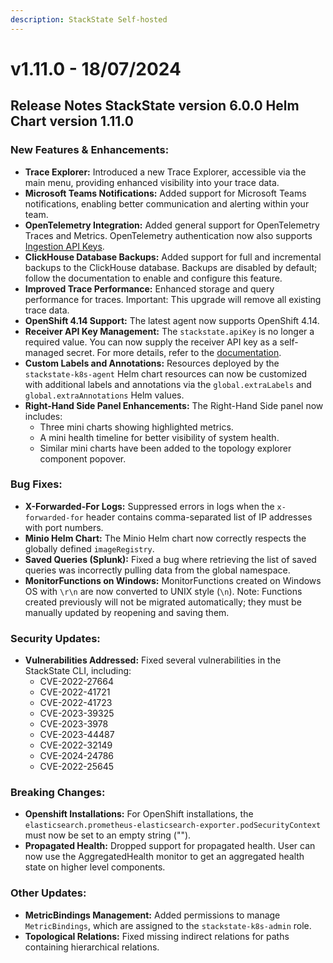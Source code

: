```yaml
---
description: StackState Self-hosted
---
```


# v1.11.0 - 18/07/2024

## Release Notes StackState version 6.0.0 Helm Chart version 1.11.0

### New Features & Enhancements:

* <b>Trace Explorer:</b> Introduced a new Trace Explorer, accessible via the main menu,
providing enhanced visibility into your trace data.
* <b>Microsoft Teams Notifications:</b> Added support for Microsoft Teams notifications,
enabling better communication and alerting within your team.
* <b>OpenTelemetry Integration:</b> Added general support for OpenTelemetry Traces and
Metrics. OpenTelemetry authentication now also supports [Ingestion API Keys](../../use/security/k8s-ingestion-api-keys.md).
* <b>ClickHouse Database Backups:</b> Added support for full and incremental backups to the
ClickHouse database. Backups are disabled by default; follow the documentation to
enable and configure this feature.
* <b>Improved Trace Performance:</b> Enhanced storage and query performance for traces.
Important: This upgrade will remove all existing trace data.
* <b>OpenShift 4.14 Support:</b> The latest agent now supports OpenShift 4.14.
* <b>Receiver API Key Management:</b> The `stackstate.apiKey` is no longer a required
value. You can now supply the receiver API key as a self-managed secret. For more
details, refer to the [documentation](../agent/k8s-custom-secrets-setup.md).
* <b>Custom Labels and Annotations:</b> Resources deployed by the
`stackstate-k8s-agent` Helm chart resources can now be customized with additional labels and
annotations via the `global.extraLabels` and `global.extraAnnotations` Helm
values.
* <b>Right-Hand Side Panel Enhancements:</b> The Right-Hand Side panel now includes:
  * Three mini charts showing highlighted metrics.
  * A mini health timeline for better visibility of system health.
  * Similar mini charts have been added to the topology explorer component
  popover.

### Bug Fixes:

* <b>X-Forwarded-For Logs:</b> Suppressed errors in logs when the `x-forwarded-for` header contains 
comma-separated list of IP addresses with port numbers.
* <b>Minio Helm Chart:</b> The Minio Helm chart now correctly respects the globally defined
`imageRegistry`.
* <b>Saved Queries (Splunk):</b> Fixed a bug where retrieving the list of saved queries was
incorrectly pulling data from the global namespace.
* <b>MonitorFunctions on Windows:</b> MonitorFunctions created on Windows OS with `\r\n`
are now converted to UNIX style (`\n`). Note: Functions created previously will not be
migrated automatically; they must be manually updated by reopening and saving them.

### Security Updates:
 
* <b>Vulnerabilities Addressed:</b> Fixed several vulnerabilities in the StackState CLI,
including:
  * CVE-2022-27664
  * CVE-2022-41721
  * CVE-2022-41723
  * CVE-2023-39325
  * CVE-2023-3978
  * CVE-2023-44487
  * CVE-2022-32149
  * CVE-2024-24786
  * CVE-2022-25645
  
### Breaking Changes:

* <b>Openshift Installations:</b> For OpenShift installations, the
`elasticsearch.prometheus-elasticsearch-exporter.podSecurityContext`
must now be set to an empty string ("").
* <b>Propagated Health:</b> Dropped support for propagated health. User can now use the
AggregatedHealth monitor to get an aggregated health state on higher level
components.

### Other Updates:

* <b>MetricBindings Management:</b> Added permissions to manage `MetricBindings`,
which are assigned to the `stackstate-k8s-admin` role.
* <b>Topological Relations:</b> Fixed missing indirect relations for paths containing hierarchical
relations.